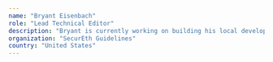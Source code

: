 ```yaml
---
name: "Bryant Eisenbach"
role: "Lead Technical Editor"
description: "Bryant is currently working on building his local developer community through @DappDevs, creating smart contract development guidelines through @SecurEth, and is a core contributor to the Vyper smart contract language and Python-Ethereum toolset. Prior to Ethereum, he spent 6+ years as a flight software engineer. @fubuloubu on Twitter and GitHub."
organization: "SecurEth Guidelines"
country: "United States"
---
```

